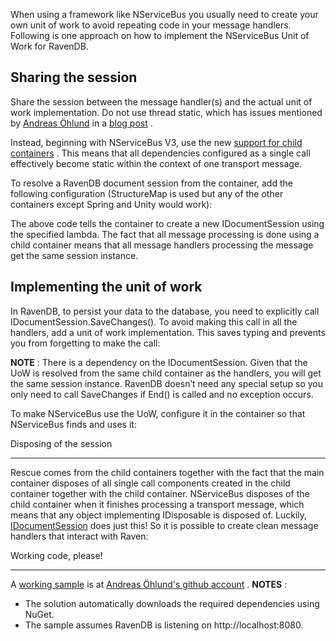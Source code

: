 <!--
title: "Unit of Work Implementation For RavenDB"
tags: 
-->
When using a framework like NServiceBus you usually need to create your own unit of work to avoid repeating code in your message handlers. Following is one approach on how to implement the NServiceBus Unit of Work for RavenDB.

Sharing the session
-------------------

Share the session between the message handler(s) and the actual unit of work implementation. Do not use thread static, which has issues mentioned by [Andreas Öhlund](http://andreasohlund.net/) in a [blog post](http://andreasohlund.net/2010/03/25/thread-static-caching-in-nservicebus/)
.

Instead, beginning with NServiceBus V3, use the new [support for child containers](nservicebus-support-for-child-containers) . This means that all dependencies configured as a single call effectively become static within the context of one transport message.

To resolve a RavenDB document session from the container, add the following configuration (StructureMap is used but any of the other containers except Spring and Unity would work):

<script src="https://gist.github.com/johnsimons/6026128.js?file=EndpointConfig.cs"></script> The above code tells the container to create a new IDocumentSession using the specified lambda. The fact that all message processing is done using a child container means that all message handlers processing the message get the same session instance.

Implementing the unit of work
-----------------------------

In RavenDB, to persist your data to the database, you need to explicitly call IDocumentSession.SaveChanges(). To avoid making this call in all the handlers, add a unit of work implementation. This saves typing and prevents you from forgetting to make the call:

<script src="https://gist.github.com/johnsimons/6026128.js?file=RavenUnitOfWork.cs"></script>
**NOTE** : There is a dependency on the IDocumentSession. Given that the UoW is resolved from the same child container as the handlers, you will get the same session instance. RavenDB doesn’t need any special setup so you only need to call SaveChanges if End() is called and no exception occurs.

To make NServiceBus use the UoW, configure it in the container so that NServiceBus finds and uses it:

<script src="https://gist.github.com/johnsimons/6026128.js?file=Reg.cs"></script> Disposing of the session
------------------------

Rescue comes from the child containers together with the fact that the main container disposes of all single call components created in the child container together with the child container. NServiceBus disposes of the child container when it finishes processing a transport message, which means that any object implementing IDisposable is disposed of. Luckily,
[IDocumentSession](https://github.com/ravendb/ravendb/blob/master/Raven.Client.Lightweight/IDocumentSession.cs) does just this! So it is possible to create clean message handlers that interact with Raven:

<script src="https://gist.github.com/johnsimons/6026128.js?file=PlaceOrderHandler.cs"></script> Working code, please!
---------------------

A [working sample](https://github.com/andreasohlund/Blog/tree/master/RavenUnitOfWork) is at [Andreas Öhlund's github account](https://github.com/andreasohlund/) . **NOTES** :

-   The solution automatically downloads the required dependencies using
    NuGet.
-   The sample assumes RavenDB is listening on http://localhost:8080.


